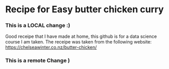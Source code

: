 # Recipe for Easy butter chicken curry
### This is a LOCAL change :)
Good receipe that I have made at home, this github is for a data science course I am taken. 
The receipe was taken from the following website: https://chelseawinter.co.nz/butter-chicken/

### This is a remote Change )